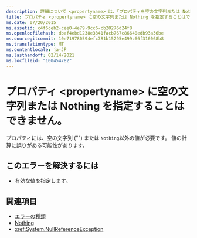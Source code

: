 ```yaml
---
description: 詳細について <propertyname> は、「プロパティを空の文字列または Nothing に設定することはできません」を参照してください。
title: プロパティ <propertyname> に空の文字列または Nothing を指定することはできません。
ms.date: 07/20/2015
ms.assetid: c4f6ceb2-cee0-4e79-9cc6-cb20276d24f8
ms.openlocfilehash: dbaf4ebd1238e3341facb767c86640edb93a36be
ms.sourcegitcommit: 10e719780594efc781b15295e499c66f316068b8
ms.translationtype: MT
ms.contentlocale: ja-JP
ms.lasthandoff: 02/14/2021
ms.locfileid: "100454782"
---
```

# <a name="property-propertyname-cannot-be-set-to-an-empty-string-or-nothing"></a>プロパティ \<propertyname> に空の文字列または Nothing を指定することはできません。

プロパティには、空の文字列 ("") または `Nothing`以外の値が必要です。 値の計算に誤りがある可能性があります。  
  
## <a name="to-correct-this-error"></a>このエラーを解決するには  
  
- 有効な値を指定します。  
  
## <a name="see-also"></a>関連項目

- [エラーの種類](../programming-guide/language-features/error-types.md)
- [Nothing](../language-reference/nothing.md)
- <xref:System.NullReferenceException>
